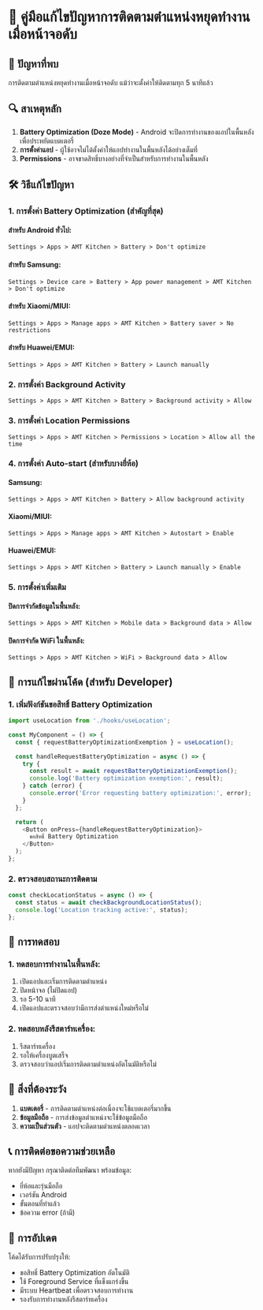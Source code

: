 # 🔧 คู่มือแก้ไขปัญหาการติดตามตำแหน่งหยุดทำงานเมื่อหน้าจอดับ

## 🚨 ปัญหาที่พบ
การติดตามตำแหน่งหยุดทำงานเมื่อหน้าจอดับ แม้ว่าจะตั้งค่าให้ติดตามทุก 5 นาทีแล้ว

## 🔍 สาเหตุหลัก
1. **Battery Optimization (Doze Mode)** - Android จะปิดการทำงานของแอปในพื้นหลังเพื่อประหยัดแบตเตอรี่
2. **การตั้งค่าแอป** - ผู้ใช้อาจไม่ได้ตั้งค่าให้แอปทำงานในพื้นหลังได้อย่างเต็มที่
3. **Permissions** - อาจขาดสิทธิ์บางอย่างที่จำเป็นสำหรับการทำงานในพื้นหลัง

## 🛠️ วิธีแก้ไขปัญหา

### 1. การตั้งค่า Battery Optimization (สำคัญที่สุด)

#### สำหรับ Android ทั่วไป:
```
Settings > Apps > AMT Kitchen > Battery > Don't optimize
```

#### สำหรับ Samsung:
```
Settings > Device care > Battery > App power management > AMT Kitchen > Don't optimize
```

#### สำหรับ Xiaomi/MIUI:
```
Settings > Apps > Manage apps > AMT Kitchen > Battery saver > No restrictions
```

#### สำหรับ Huawei/EMUI:
```
Settings > Apps > AMT Kitchen > Battery > Launch manually
```

### 2. การตั้งค่า Background Activity

```
Settings > Apps > AMT Kitchen > Battery > Background activity > Allow
```

### 3. การตั้งค่า Location Permissions

```
Settings > Apps > AMT Kitchen > Permissions > Location > Allow all the time
```

### 4. การตั้งค่า Auto-start (สำหรับบางยี่ห้อ)

#### Samsung:
```
Settings > Apps > AMT Kitchen > Battery > Allow background activity
```

#### Xiaomi/MIUI:
```
Settings > Apps > Manage apps > AMT Kitchen > Autostart > Enable
```

#### Huawei/EMUI:
```
Settings > Apps > AMT Kitchen > Battery > Launch manually > Enable
```

### 5. การตั้งค่าเพิ่มเติม

#### ปิดการจำกัดข้อมูลในพื้นหลัง:
```
Settings > Apps > AMT Kitchen > Mobile data > Background data > Allow
```

#### ปิดการจำกัด WiFi ในพื้นหลัง:
```
Settings > Apps > AMT Kitchen > WiFi > Background data > Allow
```

## 🔧 การแก้ไขผ่านโค้ด (สำหรับ Developer)

### 1. เพิ่มฟังก์ชันขอสิทธิ์ Battery Optimization

```javascript
import useLocation from './hooks/useLocation';

const MyComponent = () => {
  const { requestBatteryOptimizationExemption } = useLocation();

  const handleRequestBatteryOptimization = async () => {
    try {
      const result = await requestBatteryOptimizationExemption();
      console.log('Battery optimization exemption:', result);
    } catch (error) {
      console.error('Error requesting battery optimization:', error);
    }
  };

  return (
    <Button onPress={handleRequestBatteryOptimization}>
      ขอสิทธิ์ Battery Optimization
    </Button>
  );
};
```

### 2. ตรวจสอบสถานะการติดตาม

```javascript
const checkLocationStatus = async () => {
  const status = await checkBackgroundLocationStatus();
  console.log('Location tracking active:', status);
};
```

## 📱 การทดสอบ

### 1. ทดสอบการทำงานในพื้นหลัง:
1. เปิดแอปและเริ่มการติดตามตำแหน่ง
2. ปิดหน้าจอ (ไม่ปิดแอป)
3. รอ 5-10 นาที
4. เปิดแอปและตรวจสอบว่ามีการส่งตำแหน่งใหม่หรือไม่

### 2. ทดสอบหลังรีสตาร์ทเครื่อง:
1. รีสตาร์ทเครื่อง
2. รอให้เครื่องบูตเสร็จ
3. ตรวจสอบว่าแอปเริ่มการติดตามตำแหน่งอัตโนมัติหรือไม่

## 🚨 สิ่งที่ต้องระวัง

1. **แบตเตอรี่** - การติดตามตำแหน่งต่อเนื่องจะใช้แบตเตอรี่มากขึ้น
2. **ข้อมูลมือถือ** - การส่งข้อมูลตำแหน่งจะใช้ข้อมูลมือถือ
3. **ความเป็นส่วนตัว** - แอปจะติดตามตำแหน่งตลอดเวลา

## 📞 การติดต่อขอความช่วยเหลือ

หากยังมีปัญหา กรุณาติดต่อทีมพัฒนา พร้อมข้อมูล:
- ยี่ห้อและรุ่นมือถือ
- เวอร์ชัน Android
- ขั้นตอนที่ทำแล้ว
- ข้อความ error (ถ้ามี)

## 🔄 การอัปเดต

โค้ดได้รับการปรับปรุงให้:
- ขอสิทธิ์ Battery Optimization อัตโนมัติ
- ใช้ Foreground Service ที่แข็งแกร่งขึ้น
- มีระบบ Heartbeat เพื่อตรวจสอบการทำงาน
- รองรับการทำงานหลังรีสตาร์ทเครื่อง
